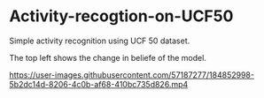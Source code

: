 # Activity-recogtion-on-UCF50
Simple activity recognition using UCF 50 dataset.


The top left shows the change in beliefe of the model.

https://user-images.githubusercontent.com/57187277/184852998-5b2dc14d-8206-4c0b-af68-410bc735d826.mp4

